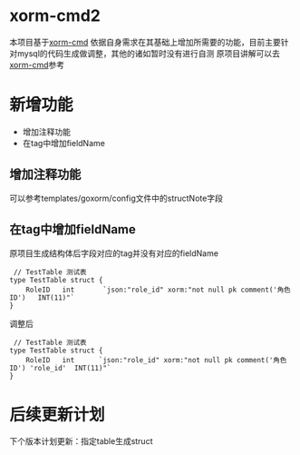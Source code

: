 # xorm-cmd2
本项目基于[xorm-cmd](https://github.com/go-xorm/cmd)
依据自身需求在其基础上增加所需要的功能，目前主要针对mysql的代码生成做调整，其他的诸如暂时没有进行自测
原项目讲解可以去[xorm-cmd](https://github.com/go-xorm/cmd)参考

# 新增功能

* 增加注释功能
* 在tag中增加fieldName

## 增加注释功能
可以参考templates/goxorm/config文件中的structNote字段

## 在tag中增加fieldName
原项目生成结构体后字段对应的tag并没有对应的fieldName
```
 // TestTable 测试表
type TestTable struct {
	RoleID   int       `json:"role_id" xorm:"not null pk comment('角色ID')   INT(11)"`
}

```
调整后
```
 // TestTable 测试表
type TestTable struct {
	RoleID   int      `json:"role_id" xorm:"not null pk comment('角色ID') 'role_id'  INT(11)"`
}

```

# 后续更新计划
下个版本计划更新：指定table生成struct